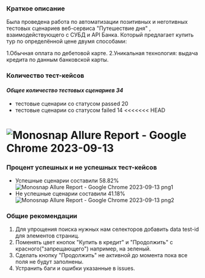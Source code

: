 ### Краткое описание
Была проведена работа по автоматизации позитивных и неготивных тестовых сценариев веб-сервиса "Путешествие дня" , взаимодействующего с СУБД и API Банка. Который предлагает купить тур по определённой цене двумя способами:

 1.Обычная оплата по дебетовой карте.
 2.Уникальная технология: выдача кредита по данным банковской карты.

### Количество тест-кейсов
#### *Общее количество тестовых сценариев 34*
- тестовые сценарии со статусом passed 20
- тестовые сценарии со статусом failed 14
<<<<<<< HEAD

![Monosnap Allure Report - Google Chrome 2023-09-13 ](https://github.com/Pavelll23/Diplom/assets/116386264/42607d0e-ae85-442b-bc1a-b33b2fbfb752)
=======


### Процент успешных и не успешных тест-кейсов
- Успешные сценарии составили 58.82%
![Monosnap Allure Report - Google Chrome 2023-09-13  png1](https://github.com/Pavelll23/Diplom/assets/116386264/2ee599be-0594-40c2-853a-257ff88e4ce8)
- Не успешные сценарии составили 41.18%
![Monosnap Allure Report - Google Chrome 2023-09-13  png2](https://github.com/Pavelll23/Diplom/assets/116386264/5918153d-fb57-4a20-a6c3-9364eafd5dc0)

### Общие рекомендации
1. Для упрощения поиска нужных нам селекторов добавить data test-id для элементов страниц.
2. Поменять цвет кнопок "Купить в кредит" и "Продолжить" с красного("запрещающего")  например, на зеленый.
3. Сделать кнопку "Продолжить" не активной до момента пока все поля не будут заполнены.
4. Устранить баги и ошибки указанные в issues.
